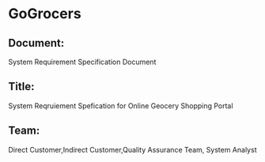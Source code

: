 # GoGrocers 

## Document:
System Requirement Specification Document

## Title:
System Reqruiement Spefication for Online Geocery Shopping Portal

## Team: 
Direct Customer,Indirect Customer,Quality Assurance Team, System Analyst
